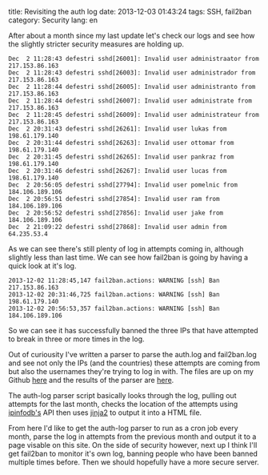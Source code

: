title: Revisiting the auth log
date: 2013-12-03 01:43:24
tags: SSH, fail2ban
category: Security
lang: en

After about a month since my last update let's check our logs and see how the slightly stricter security measures are holding up.

    Dec  2 11:28:43 defestri sshd[26001]: Invalid user administraator from 217.153.86.163
    Dec  2 11:28:43 defestri sshd[26003]: Invalid user administrador from 217.153.86.163
    Dec  2 11:28:44 defestri sshd[26005]: Invalid user administranto from 217.153.86.163
    Dec  2 11:28:44 defestri sshd[26007]: Invalid user administrate from 217.153.86.163
    Dec  2 11:28:45 defestri sshd[26009]: Invalid user administrateur from 217.153.86.163
    Dec  2 20:31:43 defestri sshd[26261]: Invalid user lukas from 198.61.179.140
    Dec  2 20:31:44 defestri sshd[26263]: Invalid user ottomar from 198.61.179.140
    Dec  2 20:31:45 defestri sshd[26265]: Invalid user pankraz from 198.61.179.140
    Dec  2 20:31:46 defestri sshd[26267]: Invalid user lucas from 198.61.179.140
    Dec  2 20:56:05 defestri sshd[27794]: Invalid user pomelnic from 184.106.189.106
    Dec  2 20:56:51 defestri sshd[27854]: Invalid user ram from 184.106.189.106
    Dec  2 20:56:52 defestri sshd[27856]: Invalid user jake from 184.106.189.106
    Dec  2 21:09:22 defestri sshd[27868]: Invalid user admin from 64.235.53.4

As we can see there's still plenty of log in attempts coming in, although slightly less than last time. We can see how fail2ban is going by having a quick look at it's log.

    2013-12-02 11:28:45,147 fail2ban.actions: WARNING [ssh] Ban 217.153.86.163
    2013-12-02 20:31:46,725 fail2ban.actions: WARNING [ssh] Ban 198.61.179.140
    2013-12-02 20:56:53,357 fail2ban.actions: WARNING [ssh] Ban 184.106.189.106

So we can see it has successfully banned the three IPs that have attempted to break in three or more times in the log.

Out of curiousity I've written a parser to parse the auth.log and fail2ban.log and see not only the IPs (and the countries) these attempts are coming from but also the usernames they're trying to log in with. The files are up on my Github [here](https://github.com/ardinor/misc/tree/master/auth-log%20parser) and the results of the parser are [here](https://defestri.org/bans/).

The auth-log parser script basically looks through the log, pulling out attempts for the last month, checks the location of the attempts using [ipinfodb's](http://www.ipinfodb.com/) API then uses [jinja2](http://jinja.pocoo.org/docs/) to output it into a HTML file.

From here I'd like to get the auth-log parser to run as a cron job every month, parse the log in attempts from the previous month and output it to a page visable on this site. On the side of security however, next up I think I'll get fail2ban to monitor it's own log, banning people who have been banned multiple times before. Then we should hopefully have a more secure server.
